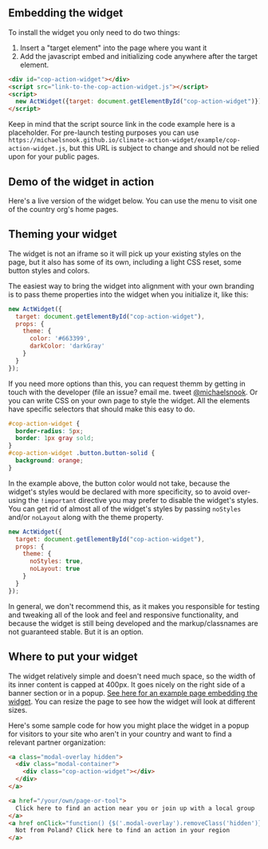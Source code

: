 ## Embedding the widget

To install the widget you only need to do two things:

1. Insert a "target element" into the page where you want it
1. Add the javascript embed and initializing code anywhere after the target element.

```html
<div id="cop-action-widget"></div>
<script src="link-to-the-cop-action-widget.js"></script>
<script>
  new ActWidget({target: document.getElementById("cop-action-widget")});
</script>
```

Keep in mind that the script source link in the code example here is a
placeholder. For pre-launch testing purposes you can use
`https://michaelsnook.github.io/climate-action-widget/example/cop-action-widget.js`,
but this URL is subject to change and should not be relied upon for your public pages.

## Demo of the widget in action

Here's a live version of the widget below. You can use the menu to visit one
of the country org's home pages.

<div id="cop-action-widget"></div>
<script src='./example/cop-action-widget.js'></script>
<script>
  new ActWidget({
    target: document.getElementById("cop-action-widget")
  });
</script>

## Theming your widget

The widget is not an iframe so it will pick up your existing styles on the page,
but it also has some of its own, including a light CSS reset, some button styles
and colors.

The easiest way to bring the widget into alignment with your own branding is to
pass theme properties into the widget when you initialize it, like this:

```javascript
new ActWidget({
  target: document.getElementById("cop-action-widget"),
  props: {
    theme: {
      color: '#663399',
      darkColor: 'darkGray'
    }
  }
});
```

If you need more options than this, you can request themm by getting in touch with
the developer (file an issue? email me. tweet [@michaelsnook](https://twitter.com/michaelsnook).
Or you can write CSS on your own page to style the widget.
All the elements have specific selectors that should make this easy to do.

```css
#cop-action-widget {
  border-radius: 5px;
  border: 1px gray sold;
}
#cop-action-widget .button.button-solid {
  background: orange;
}
```

In the example above, the button color would not take, because the
widget's styles would be declared with more specificity, so to avoid over-using
the `!important` directive you may prefer to disable the widget's styles.
You can get rid of almost all of the widget's styles by passing
`noStyles` and/or `noLayout` along with the theme property.

```javascript
new ActWidget({
  target: document.getElementById("cop-action-widget"),
  props: {
    theme: {
      noStyles: true,
      noLayout: true
    }
  }
});
```

In general, we don't recommend this, as it makes you responsible for testing
and tweaking all of the look and feel and responsive functionality,
and because the widget is still being developed and the markup/classnames
are not guaranteed stable. But it is an option.

## Where to put your widget

The widget relatively simple and doesn't need much space, so the width of
its inner content is capped at 400px. It goes nicely on the right side of
a banner section or in a popup.
[See here for an example page embedding the widget](./example/index.html).
You can resize the page to see how the widget will look at different sizes.

Here's some sample code for how you might place the widget in a popup for visitors to your
site who aren't in your country and want to find a relevant partner organization:

```html
<a class="modal-overlay hidden">
  <div class="modal-container">
    <div class="cop-action-widget"></div>
  </div>
</a>

<a href="/your/own/page-or-tool">
  Click here to find an action near you or join up with a local group
</a>
<a href onClick="function() {$('.modal-overlay').removeClass('hidden')}">
  Not from Poland? Click here to find an action in your region
</a>
```

